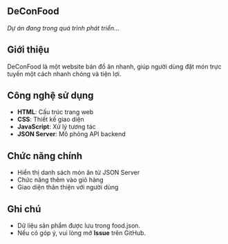 ## DeConFood

*Dự án đang trong quá trình phát triển...* 

## Giới thiệu  
DeConFood là một website bán đồ ăn nhanh, giúp người dùng đặt món trực tuyến một cách nhanh chóng và tiện lợi.  

## Công nghệ sử dụng  
- **HTML**: Cấu trúc trang web  
- **CSS**: Thiết kế giao diện  
- **JavaScript**: Xử lý tương tác  
- **JSON Server**: Mô phỏng API backend

## Chức năng chính
- Hiển thị danh sách món ăn từ JSON Server
- Chức năng thêm vào giỏ hàng
- Giao diện thân thiện với người dùng
   
## Ghi chú
- Dữ liệu sản phẩm được lưu trong food.json.
- Nếu có góp ý, vui lòng mở **Issue** trên GitHub.


